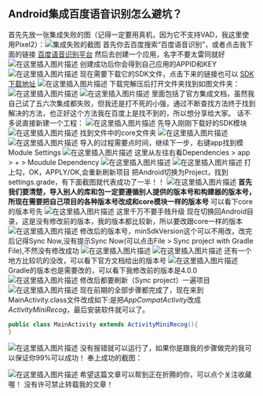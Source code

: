 ## Android集成百度语音识别怎么避坑？
首先先放一张集成失败的图（记得一定要用真机，因为它不支持VAD，我这里使用Pixel2）：![集成失败的截图](https://img-blog.csdnimg.cn/20200603111239593.png?x-oss-process=image/watermark,type_ZmFuZ3poZW5naGVpdGk,shadow_10,text_aHR0cHM6Ly9ibG9nLmNzZG4ubmV0L3FxXzQyMDAxMTYz,size_16,color_FFFFFF,t_70)
首先你去百度搜索“百度语音识别”，或者点击我下面的链接
[百度语音识别平台](https://ai.baidu.com/tech/speech?track=cp:ainsem%7Cpf:pc%7Cpp:chanpin-yuyin%7Cpu:yuyin-yuyinshibie-pinpai%7Cci:%7Ckw:10003653)
然后去创建一个应用，名字不要太雷同就好
![在这里插入图片描述](https://img-blog.csdnimg.cn/20200603111809104.png?x-oss-process=image/watermark,type_ZmFuZ3poZW5naGVpdGk,shadow_10,text_aHR0cHM6Ly9ibG9nLmNzZG4ubmV0L3FxXzQyMDAxMTYz,size_16,color_FFFFFF,t_70)
创建成功后你会得到自己应用的APPID和KEY
![在这里插入图片描述](https://img-blog.csdnimg.cn/20200603112007104.png)
现在需要下载它的SDK文件，点击下来的链接也可以
[SDK下载地址](https://ai.baidu.com/sdk#asr)
![在这里插入图片描述](https://img-blog.csdnimg.cn/20200603112208795.png?x-oss-process=image/watermark,type_ZmFuZ3poZW5naGVpdGk,shadow_10,text_aHR0cHM6Ly9ibG9nLmNzZG4ubmV0L3FxXzQyMDAxMTYz,size_16,color_FFFFFF,t_70)
下载完解压后打开文件夹找到如图文件夹：
![在这里插入图片描述](https://img-blog.csdnimg.cn/20200603112340926.png?x-oss-process=image/watermark,type_ZmFuZ3poZW5naGVpdGk,shadow_10,text_aHR0cHM6Ly9ibG9nLmNzZG4ubmV0L3FxXzQyMDAxMTYz,size_16,color_FFFFFF,t_70)
![在这里插入图片描述](https://img-blog.csdnimg.cn/20200603112357896.png?x-oss-process=image/watermark,type_ZmFuZ3poZW5naGVpdGk,shadow_10,text_aHR0cHM6Ly9ibG9nLmNzZG4ubmV0L3FxXzQyMDAxMTYz,size_16,color_FFFFFF,t_70)
里面包括了官方集成文档，虽然我自己试了五六次集成都失败，但我还是打不死的小强，通过不断查找方法终于找到解决的方法，也正好这个方法我在百度上是找不到的，所以想分享给大家。
话不多说直接新建一个工程：
![在这里插入图片描述](https://img-blog.csdnimg.cn/20200603112845986.png?x-oss-process=image/watermark,type_ZmFuZ3poZW5naGVpdGk,shadow_10,text_aHR0cHM6Ly9ibG9nLmNzZG4ubmV0L3FxXzQyMDAxMTYz,size_16,color_FFFFFF,t_70)
先导入刚刚下载好的SDK模块
![在这里插入图片描述](https://img-blog.csdnimg.cn/20200603113048489.png?x-oss-process=image/watermark,type_ZmFuZ3poZW5naGVpdGk,shadow_10,text_aHR0cHM6Ly9ibG9nLmNzZG4ubmV0L3FxXzQyMDAxMTYz,size_16,color_FFFFFF,t_70)
找到文件中的core文件夹
![在这里插入图片描述](https://img-blog.csdnimg.cn/20200603113126444.png?x-oss-process=image/watermark,type_ZmFuZ3poZW5naGVpdGk,shadow_10,text_aHR0cHM6Ly9ibG9nLmNzZG4ubmV0L3FxXzQyMDAxMTYz,size_16,color_FFFFFF,t_70)
![在这里插入图片描述](https://img-blog.csdnimg.cn/20200603113133946.png)
导入的过程需要点时间，继续下一步，右键app找到模Module Settings
![在这里插入图片描述](https://img-blog.csdnimg.cn/20200603113611806.png?x-oss-process=image/watermark,type_ZmFuZ3poZW5naGVpdGk,shadow_10,text_aHR0cHM6Ly9ibG9nLmNzZG4ubmV0L3FxXzQyMDAxMTYz,size_16,color_FFFFFF,t_70)
这里从左往右看Dependencies > app > + > Moudule Dependency
![在这里插入图片描述](https://img-blog.csdnimg.cn/20200603113804733.png?x-oss-process=image/watermark,type_ZmFuZ3poZW5naGVpdGk,shadow_10,text_aHR0cHM6Ly9ibG9nLmNzZG4ubmV0L3FxXzQyMDAxMTYz,size_16,color_FFFFFF,t_70)
![在这里插入图片描述](https://img-blog.csdnimg.cn/2020060311381959.png?x-oss-process=image/watermark,type_ZmFuZ3poZW5naGVpdGk,shadow_10,text_aHR0cHM6Ly9ibG9nLmNzZG4ubmV0L3FxXzQyMDAxMTYz,size_16,color_FFFFFF,t_70)
打上勾，OK，APPLY/OK,会重新刷新项目
把Android切换为Project，找到settings.grade，有下面截图就代表成功了一半！！
![在这里插入图片描述](https://img-blog.csdnimg.cn/20200603114056519.png?x-oss-process=image/watermark,type_ZmFuZ3poZW5naGVpdGk,shadow_10,text_aHR0cHM6Ly9ibG9nLmNzZG4ubmV0L3FxXzQyMDAxMTYz,size_16,color_FFFFFF,t_70)
**首先我们要清楚，导入别人的库和包一定要遵循别人提供的版本号和构建器的版本号，所现在需要把自己项目的各种版本号改成和core模块一样的版本号**
可以看下core的版本号先
![在这里插入图片描述](https://img-blog.csdnimg.cn/20200603114422742.png?x-oss-process=image/watermark,type_ZmFuZ3poZW5naGVpdGk,shadow_10,text_aHR0cHM6Ly9ibG9nLmNzZG4ubmV0L3FxXzQyMDAxMTYz,size_16,color_FFFFFF,t_70)
这里千万不要手贱升级
现在切换回Android目录，这是没有修改前的版本，我的版本都比较新，所以要改跟core一样的版本
![在这里插入图片描述](https://img-blog.csdnimg.cn/20200603114552212.png?x-oss-process=image/watermark,type_ZmFuZ3poZW5naGVpdGk,shadow_10,text_aHR0cHM6Ly9ibG9nLmNzZG4ubmV0L3FxXzQyMDAxMTYz,size_16,color_FFFFFF,t_70)
修改后的版本号，minSdkVersion这个可以不用改，改完后记得Sync Now,没有提示Sync Now(可以点击File > Sync project with Gradle File),不然没有修改成功
![在这里插入图片描述](https://img-blog.csdnimg.cn/20200607202004721.png?x-oss-process=image/watermark,type_ZmFuZ3poZW5naGVpdGk,shadow_10,text_aHR0cHM6Ly9ibG9nLmNzZG4ubmV0L3FxXzQyMDAxMTYz,size_16,color_FFFFFF,t_70)
![在这里插入图片描述](https://img-blog.csdnimg.cn/20200603114806193.png?x-oss-process=image/watermark,type_ZmFuZ3poZW5naGVpdGk,shadow_10,text_aHR0cHM6Ly9ibG9nLmNzZG4ubmV0L3FxXzQyMDAxMTYz,size_16,color_FFFFFF,t_70)
还有一个地方比较坑的没改，可以看下官方文档给出的版本号
![在这里插入图片描述](https://img-blog.csdnimg.cn/20200603114945716.png?x-oss-process=image/watermark,type_ZmFuZ3poZW5naGVpdGk,shadow_10,text_aHR0cHM6Ly9ibG9nLmNzZG4ubmV0L3FxXzQyMDAxMTYz,size_16,color_FFFFFF,t_70)
Gradle的版本也是需要改的，可以看下我修改前的版本是4.0.0
![在这里插入图片描述](https://img-blog.csdnimg.cn/20200603115028396.png?x-oss-process=image/watermark,type_ZmFuZ3poZW5naGVpdGk,shadow_10,text_aHR0cHM6Ly9ibG9nLmNzZG4ubmV0L3FxXzQyMDAxMTYz,size_16,color_FFFFFF,t_70)
修改后都要刷新（Sync project）一遍项目
![在这里插入图片描述](https://img-blog.csdnimg.cn/20200603115208573.png?x-oss-process=image/watermark,type_ZmFuZ3poZW5naGVpdGk,shadow_10,text_aHR0cHM6Ly9ibG9nLmNzZG4ubmV0L3FxXzQyMDAxMTYz,size_16,color_FFFFFF,t_70)
现在前期的全部步骤都完成了，现在来到MainActivity.class文件改成如下:是把*AppCompatActivity*改成*ActivityMiniRecog*，最后安装软件就可以了。

```java
public class MainActivity extends ActivityMiniRecog(){
}
```

![在这里插入图片描述](https://img-blog.csdnimg.cn/20200603115349438.png?x-oss-process=image/watermark,type_ZmFuZ3poZW5naGVpdGk,shadow_10,text_aHR0cHM6Ly9ibG9nLmNzZG4ubmV0L3FxXzQyMDAxMTYz,size_16,color_FFFFFF,t_70)
没有报错就可以运行了，如果你是跟我的步骤做完的我可以保证你99%可以成功！
奉上成功的截图：

![在这里插入图片描述](https://img-blog.csdnimg.cn/20200603120529753.png?x-oss-process=image/watermark,type_ZmFuZ3poZW5naGVpdGk,shadow_10,text_aHR0cHM6Ly9ibG9nLmNzZG4ubmV0L3FxXzQyMDAxMTYz,size_16,color_FFFFFF,t_70)
希望这篇文章可以帮到正在折腾的你，可以点个关注收藏喔！
没有许可禁止转载我的文章！
